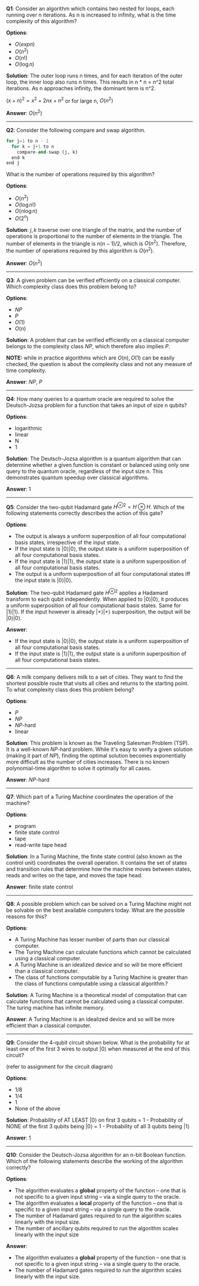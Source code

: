 **Q1**: Consider an algorithm which contains two nested for loops, each running over n iterations. As n is increased to infinity, what is the time complexity of this algorithm?

**Options**:
- $O(exp n)$
- $O(n^2)$
- $O(n!)$
- $O(\log n)$

**Solution**: The outer loop runs n times, and for each iteration of the outer loop, the inner loop also runs n times. This results in n * n = n^2 total iterations. As n approaches infinity, the dominant term is n^2.

$(x + n)^2 = x^2 + 2nx + n^2$ or for large n, $O(n^2)$

**Answer**: $O(n^2)$

---

**Q2**: Consider the following compare and swap algorithm.

```py
for j=1 to n - 1
  for k = j+1 to n
    compare-and-swap (j, k)
  end k
end j
```


What is the number of operations required by this algorithm?


**Options**:
- $O(n^2)$
- $O(\log n!)$
- $O(n \log n)$
- $O(2^n)$

**Solution**: $j, k$ traverse over one triangle of the matrix, and the number of operations is proportional to the number of elements in the triangle. The number of elements in the triangle is $n(n-1)/2$, which is $O(n^2)$. Therefore, the number of operations required by this algorithm is $O(n^2)$.

**Answer**: $O(n^2)$

---

**Q3**: A given problem can be verified efficiently on a classical computer. Which complexity class does this problem belong to?

**Options**:
- $NP$
- $P$
- $O(1)$
- $O(n)$

**Solution**: A problem that can be verified efficiently on a classical computer belongs to the complexity class $NP$, which therefore also implies $P$.

**NOTE:** while in practice algorithms which are $O(n), O(1)$ can be easily checked, the question is about the complexity class and not any measure of time complexity.

**Answer**: $NP$, $P$

---

**Q4**: How many queries to a quantum oracle are required to solve the Deutsch-Jozsa problem for a function that takes an input of size n qubits?

**Options**:
- logarithmic
- linear
- N
- 1

**Solution**: The Deutsch-Jozsa algorithm is a quantum algorithm that can determine whether a given function is constant or balanced using only one query to the quantum oracle, regardless of the input size n. This demonstrates quantum speedup over classical algorithms.

**Answer**: 1

---

**Q5**: Consider the two-qubit Hadamard gate $H^{\otimes 2} = H \otimes H$. Which of the following statements correctly describes the action of this gate?

**Options**:
- The output is always a uniform superposition of all four computational basis states, irrespective of the input state.
- If the input state is $|0\rangle|0\rangle$, the output state is a uniform superposition of all four computational basis states.
- If the input state is $|1\rangle|1\rangle$, the output state is a uniform superposition of all four computational basis states.
- The output is a uniform superposition of all four computational states iff the input state is $|0\rangle|0\rangle$.

**Solution**: The two-qubit Hadamard gate $H^{\otimes 2}$ applies a Hadamard transform to each qubit independently. When applied to $|0\rangle|0\rangle$, it produces a uniform superposition of all four computational basis states. Same for $|1\rangle|1\rangle$. If the input however is already $|+\rangle|+\rangle$ superposition, the output will be $|0\rangle|0\rangle$.

**Answer**:
- If the input state is $|0\rangle|0\rangle$, the output state is a uniform superposition of all four computational basis states.
- If the input state is $|1\rangle|1\rangle$, the output state is a uniform superposition of all four computational basis states.

---

**Q6**: A milk company delivers milk to a set of cities. They want to find the shortest possible route that visits all cities and returns to the starting point. To what complexity class does this problem belong?

**Options**:
- $P$
- $NP$
- $NP$-hard
- linear

**Solution**: This problem is known as the Traveling Salesman Problem (TSP). It is a well-known $NP$-hard problem. While it's easy to verify a given solution (making it part of $NP$), finding the optimal solution becomes exponentially more difficult as the number of cities increases. There is no known polynomial-time algorithm to solve it optimally for all cases.

**Answer**: $NP$-hard

---

**Q7**: Which part of a Turing Machine coordinates the operation of the machine?

**Options**:
- program
- finite state control
- tape
- read-write tape head

**Solution**: In a Turing Machine, the finite state control (also known as the control unit) coordinates the overall operation. It contains the set of states and transition rules that determine how the machine moves between states, reads and writes on the tape, and moves the tape head.

**Answer**: finite state control

---

**Q8**: A possible problem which can be solved on a Turing Machine might not be solvable on the best available computers today. What are the possible reasons for this?

**Options**:
- A Turing Machine has lesser number of parts than our classical computer.
- The Turing Machine can calculate functions which cannot be calculated using a classical computer.
- A Turing Machine is an idealized device and so will be more efficient than a classical computer.
- The class of functions computable by a Turing Machine is greater than the class of functions computable using a classical algorithm.?

**Solution**: A Turing Machine is a theoretical model of computation that can calculate functions that cannot be calculated using a classical computer. The turing machine has infinite memory.

**Answer**: A Turing Machine is an idealized device and so will be more efficient than a classical computer.

---

**Q9**: Consider the 4-qubit circuit shown below. What is the probability for at least one of the first 3 wires to output |0⟩ when measured at the end of this circuit?

(refer to assignment for the circuit diagram)

**Options**:
- 1/8
- 1/4
- 1
- None of the above

**Solution**: Probability of AT LEAST $|0\rangle$ on first 3 qubits = 1 - Probability of NONE of the first 3 qubits being $|0\rangle$ = 1 - Probability of all 3 qubits being $|1\rangle$

**Answer**: 1

---

**Q10**: Consider the Deutsch-Jozsa algorithm for an n-bit Boolean function. Which of the following statements describe the working of the algorithm correctly?

**Options**:
- The algorithm evaluates a **global** property of the function – one that is not specific to a given input string – via a single query to the oracle.
- The algorithm evaluates a **local** property of the function – one that is specific to a given input string – via a single query to the oracle.
- The number of Hadamard gates required to run the algorithm scales linearly with the input size.
- The number of ancillary qubits required to run the algorithm scales linearly with the input size

**Answer**:
- The algorithm evaluates a **global** property of the function – one that is not specific to a given input string – via a single query to the oracle.
- The number of Hadamard gates required to run the algorithm scales linearly with the input size.
